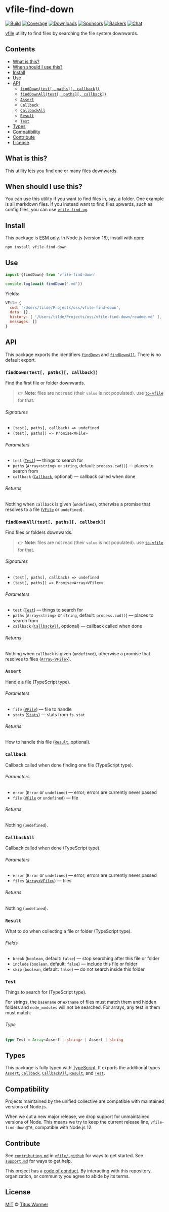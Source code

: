 # vfile-find-down

[![Build][build-badge]][build]
[![Coverage][coverage-badge]][coverage]
[![Downloads][downloads-badge]][downloads]
[![Sponsors][sponsors-badge]][collective]
[![Backers][backers-badge]][collective]
[![Chat][chat-badge]][chat]

[vfile][] utility to find files by searching the file system downwards.

## Contents

*   [What is this?](#what-is-this)
*   [When should I use this?](#when-should-i-use-this)
*   [Install](#install)
*   [Use](#use)
*   [API](#api)
    *   [`findDown(test[, paths][, callback])`](#finddowntest-paths-callback)
    *   [`findDownAll(test[, paths][, callback])`](#finddownalltest-paths-callback)
    *   [`Assert`](#assert)
    *   [`Callback`](#callback)
    *   [`CallbackAll`](#callbackall)
    *   [`Result`](#result)
    *   [`Test`](#test)
*   [Types](#types)
*   [Compatibility](#compatibility)
*   [Contribute](#contribute)
*   [License](#license)

## What is this?

This utility lets you find one or many files downwards.

## When should I use this?

You can use this utility if you want to find files in, say, a folder.
One example is all markdown files.
If you instead want to find files upwards, such as config files, you can use
[`vfile-find-up`][vfile-find-up].

## Install

This package is [ESM only][esm].
In Node.js (version 16), install with [npm][]:

```sh
npm install vfile-find-down
```

## Use

```js
import {findDown} from 'vfile-find-down'

console.log(await findDown('.md'))
```

Yields:

```js
VFile {
  cwd: '/Users/tilde/Projects/oss/vfile-find-down',
  data: {},
  history: [ '/Users/tilde/Projects/oss/vfile-find-down/readme.md' ],
  messages: []
}
```

## API

This package exports the identifiers
[`findDown`][api-find-down] and
[`findDownAll`][api-find-down-all].
There is no default export.

### `findDown(test[, paths][, callback])`

Find the first file or folder downwards.

> 👉 **Note**: files are not read (their `value` is not populated).
> use [`to-vfile`][to-vfile] for that.

###### Signatures

*   `(test[, paths], callback) => undefined`
*   `(test[, paths]) => Promise<VFile>`

###### Parameters

*   `test` ([`Test`][api-test])
    — things to search for
*   `paths` (`Array<string>` or `string`, default: `process.cwd()`)
    — places to search from
*   `callback` ([`Callback`][api-callback], optional)
    — callback called when done

###### Returns

Nothing when `callback` is given (`undefined`), otherwise a promise that
resolves to a file ([`VFile`][vfile] or `undefined`).

### `findDownAll(test[, paths][, callback])`

Find files or folders downwards.

> 👉 **Note**: files are not read (their `value` is not populated).
> use [`to-vfile`][to-vfile] for that.

###### Signatures

*   `(test[, paths], callback) => undefined`
*   `(test[, paths]) => Promise<Array<VFile>>`

###### Parameters

*   `test` ([`Test`][api-test])
    — things to search for
*   `paths` (`Array<string>` or `string`, default: `process.cwd()`)
    — places to search from
*   `callback` ([`CallbackAll`][api-callback-all], optional)
    — callback called when done

###### Returns

Nothing when `callback` is given (`undefined`), otherwise a promise that
resolves to files ([`Array<VFile>`][vfile]).

### `Assert`

Handle a file (TypeScript type).

###### Parameters

*   `file` ([`VFile`][vfile])
    — file to handle
*   `stats` ([`Stats`][stats])
    — stats from `fs.stat`

###### Returns

How to handle this file ([`Result`][api-result], optional).

### `Callback`

Callback called when done finding one file (TypeScript type).

###### Parameters

*   `error` (`Error` or `undefined`)
    — error; errors are currently never passed
*   `file` ([`VFile`][vfile] or `undefined`)
    — file

###### Returns

Nothing (`undefined`).

### `CallbackAll`

Callback called when done (TypeScript type).

###### Parameters

*   `error` (`Error` or `undefined`)
    — error; errors are currently never passed
*   `files` ([`Array<VFile>`][vfile])
    — files

###### Returns

Nothing (`undefined`).

### `Result`

What to do when collecting a file or folder (TypeScript type).

###### Fields

*   `break` (`boolean`, default: `false`)
    — stop searching after this file or folder
*   `include` (`boolean`, default: `false`)
    — include this file or folder
*   `skip` (`boolean`, default: `false`)
    — do not search inside this folder

### `Test`

Things to search for (TypeScript type).

For strings, the `basename` or `extname` of files must match them and
hidden folders and `node_modules` will not be searched.
For arrays, any test in them must match.

###### Type

```ts
type Test = Array<Assert | string> | Assert | string
```

## Types

This package is fully typed with [TypeScript][].
It exports the additional types
[`Assert`][api-assert],
[`Callback`][api-callback],
[`CallbackAll`][api-callback-all],
[`Result`][api-result], and
[`Test`][api-test].

## Compatibility

Projects maintained by the unified collective are compatible with maintained
versions of Node.js.

When we cut a new major release, we drop support for unmaintained versions of
Node.
This means we try to keep the current release line, `vfile-find-down@^6`,
compatible with Node.js 12.

## Contribute

See [`contributing.md`][contributing] in [`vfile/.github`][health] for ways to
get started.
See [`support.md`][support] for ways to get help.

This project has a [code of conduct][coc].
By interacting with this repository, organization, or community you agree to
abide by its terms.

## License

[MIT][license] © [Titus Wormer][author]

<!-- Definitions -->

[build-badge]: https://github.com/vfile/vfile-find-down/workflows/main/badge.svg

[build]: https://github.com/vfile/vfile-find-down/actions

[coverage-badge]: https://img.shields.io/codecov/c/github/vfile/vfile-find-down.svg

[coverage]: https://codecov.io/github/vfile/vfile-find-down

[downloads-badge]: https://img.shields.io/npm/dm/vfile-find-down.svg

[downloads]: https://www.npmjs.com/package/vfile-find-down

[sponsors-badge]: https://opencollective.com/unified/sponsors/badge.svg

[backers-badge]: https://opencollective.com/unified/backers/badge.svg

[collective]: https://opencollective.com/unified

[chat-badge]: https://img.shields.io/badge/chat-discussions-success.svg

[chat]: https://github.com/vfile/vfile/discussions

[npm]: https://docs.npmjs.com/cli/install

[esm]: https://gist.github.com/sindresorhus/a39789f98801d908bbc7ff3ecc99d99c

[typescript]: https://www.typescriptlang.org

[contributing]: https://github.com/vfile/.github/blob/main/contributing.md

[support]: https://github.com/vfile/.github/blob/main/support.md

[health]: https://github.com/vfile/.github

[coc]: https://github.com/vfile/.github/blob/main/code-of-conduct.md

[license]: license

[author]: https://wooorm.com

[vfile]: https://github.com/vfile/vfile

[to-vfile]: https://github.com/vfile/to-vfile

[vfile-find-up]: https://github.com/vfile/vfile-find-up

[stats]: https://nodejs.org/api/fs.html#fs_class_fs_stats

[api-find-down-all]: #finddownalltest-paths-callback

[api-find-down]: #finddowntest-paths-callback

[api-assert]: #assert

[api-callback]: #callback

[api-callback-all]: #callbackall

[api-result]: #result

[api-test]: #test

